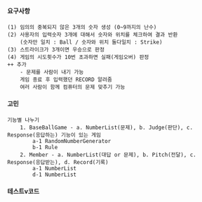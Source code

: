 #### 요구사항
    (1) 임의의 중복되지 않은 3개의 숫자 생성 (0~9까지의 난수)
    (2) 사용자의 입력숫자 3개에 대해서 숫자와 위치를 체크하여 결과 반환
        (숫자만 일치 : Ball / 숫자와 위치 둘다일치 : Strike)
    (3) 스트라이크가 3개이면 우승으로 판정 
    (4) 게임의 시도횟수가 10번 초과하면 실패(게임오버) 판정
    ++ 추가
        - 문제를 사람이 내기 가능
        게임 종료 후 입력했던 RECORD 알려줌
        여러 사람이 함께 컴퓨터의 문제 맞추기 가능
        
#### 고민
    기능별 나누기
        1. BaseBallGame - a. NumberList(문제), b. Judge(판단), c. Response(응답하는) 기능이 있는 게임
            a-1 RandomNumberGenerator
            b-1 Rule
        2. Member - a. NumberList(대답 or 문제), b. Pitch(전달), c. Response(응답받는), d. Record(기록)
            a-1 NumberList
            d-1 NumberList
#### 테스트v코드